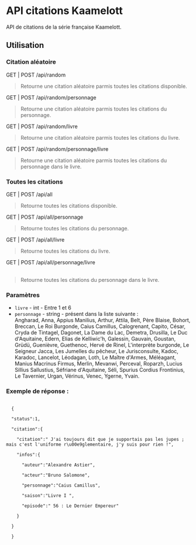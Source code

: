 <h1>API citations Kaamelott</h1>
<p>API de citations de la série française Kaamelott.</p>

<h2>Utilisation</h2>
<h3>Citation aléatoire</h3>
<p>GET | POST /api/random<br>
<blockquote>Retourne une citation aléatoire parmis toutes les citations disponible.</blockquote></p>
<p>GET | POST /api/random/personnage<br>
<blockquote>Retourne une citation aléatoire parmis toutes les citations du personnage.</blockquote></p>

<p>GET | POST /api/random/livre<br>
<blockquote>Retourne une citation aléatoire parmis toutes les citations du livre.</blockquote></p>

<p>GET | POST /api/random/personnage/livre<br>
<blockquote>Retourne une citation aléatoire parmis toutes les citations du personnage dans le livre.</blockquote></p>


<h3>Toutes les citations</h3>
<p>GET | POST /api/all<br>
<blockquote>Retourne toutes les citations disponible.</blockquote></p>

<p>GET | POST /api/all/personnage<br>
<blockquote>Retourne toutes les citations du personnage.</blockquote></p>

<p>GET | POST /api/all/livre<br>
<blockquote>Retourne toutes les citations du livre.</blockquote></p>

<p>GET | POST /api/all/personnage/livre<br>
&nbsp;<blockquote>Retourne toutes les citations du personnage dans le livre.</blockquote></p>

<h3>Paramètres</h3>
<ul>
  <li><code>livre</code> - int - Entre 1 et 6</li>
  <li><code>personnage</code> - string - présent dans la liste suivante :<br>
  Angharad, Anna, Appius Manilius, Arthur, Attila, Belt, Père Blaise, Bohort, Breccan, Le Roi Burgonde, Caius Camillus, Calogrenant, Capito, César, Cryda de Tintagel, Dagonet, La Dame du Lac, Demetra, Drusilla, Le Duc d'Aquitaine, Edern, Elias de Kelliwic'h, Galessin, Gauvain, Goustan, Grüdü, Guenièvre, Guethenoc, Hervé de Rinel, L'interprète burgonde, Le Seigneur Jacca, Les Jumelles du pêcheur, Le Jurisconsulte, Kadoc, Karadoc, Lancelot, Léodagan, Loth, Le Maître d'Armes, Méléagant, Manius Macrinus Firmus, Merlin, Mevanwi, Perceval, Roparzh, Lucius Sillius Sallustius, Séfriane d'Aquitaine, Séli, Spurius Cordius Frontinius, Le Tavernier, Urgan, Vérinus, Venec, Ygerne, Yvain.</li>
</ul>

<h3>Exemple de réponse :</h3>
<code>
  {<br>
  "status":1,<br>
  "citation":{<br>
    "citation":" J'ai toujours dit que je supportais pas les jupes ; mais c'est l'uniforme r\u00e9glementaire, j'y suis pour rien !",<br>
    "infos":{<br>
      "auteur":"Alexandre Astier",<br>
      "acteur":"Bruno Salomone",<br>
      "personnage":"Caius Camillus",<br>
      "saison":"Livre I ",<br>
      "episode":" 56 : Le Dernier Empereur"<br>
    }<br>
  }<br>
  }<br>
</code>
